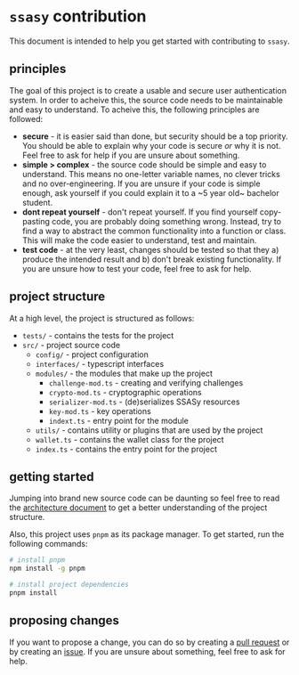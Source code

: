 # `ssasy` contribution

This document is intended to help you get started with contributing to `ssasy`.

## principles

The goal of this project is to create a usable and secure user authentication system. In order to acheive this, the source code needs to be maintainable and easy to understand. To acheive this, the following principles are followed:

- **secure** - it is easier said than done, but security should be a top priority. You should be able to explain why your code is secure *or* why it is not. Feel free to ask for help if you are unsure about something.
- **simple > complex** - the source code should be simple and easy to understand. This means no one-letter variable names, no clever tricks and no over-engineering. If you are unsure if your code is simple enough, ask yourself if you could explain it to a ~5 year old~ bachelor student.
- **dont repeat yourself** - don't repeat yourself. If you find yourself copy-pasting code, you are probably doing something wrong. Instead, try to find a way to abstract the common functionality into a function or class. This will make the code easier to understand, test and maintain.
- **test code** - at the very least, changes should be tested so that they a) produce the intended result and b) don't break existing functionality. If you are unsure how to test your code, feel free to ask for help.

## project structure

At a high level, the project is structured as follows:

- `tests/` - contains the tests for the project
- `src/` - project source code
  - `config/` - project configuration
  - `interfaces/` - typescript interfaces
  - `modules/` - the modules that make up the project
    - `challenge-mod.ts` - creating and verifying challenges
    - `crypto-mod.ts` - cryptographic operations
    - `serializer-mod.ts` - (de)serializes SSASy resources
    - `key-mod.ts` - key operations
    - `indext.ts` - entry point for the module
  - `utils/` - contains utility or plugins that are used by the project
  - `wallet.ts` - contains the wallet class for the project
  - `index.ts` - contains the entry point for the project

## getting started

Jumping into brand new source code can be daunting so feel free to read the [architecture document](./architecture/introduction.md) to get a better understanding of the project structure.

Also, this project uses `pnpm` as its package manager. To get started, run the following commands:

```bash
# install pnpm
npm install -g pnpm

# install project dependencies
pnpm install
```

## proposing changes

If you want to propose a change, you can do so by creating a [pull request](https://github.com/this-oliver/ssasy/pulls) or by creating an [issue](https://github.com/this-oliver/ssasy/issues). If you are unsure about something, feel free to ask for help.
